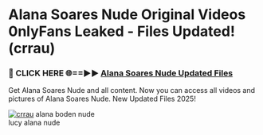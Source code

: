 # Alana Soares Nude Original Videos 0nlyFans Leaked - Files Updated! (crrau)

<h3>🔴 CLICK HERE 🌐==►► <a href="https://tinyurl.com/52m3yx9h" rel="nofollow">Alana Soares Nude Updated Files</a></h3>

Get Alana Soares Nude and all content. Now you can access all videos and pictures of Alana Soares Nude. New Updated Files 2025!

[![crrau](https://i.imgur.com/TnHtlc8.gif)](https://tinyurl.com/52m3yx9h)
alana boden nude<br>
lucy alana nude